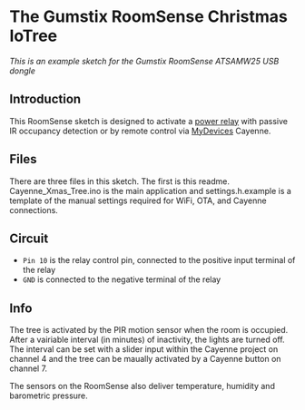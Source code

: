 # The Gumstix RoomSense Christmas IoTree
*This is an example sketch for the Gumstix RoomSense ATSAMW25 USB dongle* 

## Introduction

This RoomSense sketch is designed to activate a [power relay](http://digitalloggers.com) 
with passive IR occupancy detection or by remote control via 
[MyDevices](http://www.mydevices.com)  Cayenne.

## Files

There are three files in this sketch.  The first is this readme.  Cayenne_Xmas_Tree.ino 
is the main application and settings.h.example is a template of the manual settings 
required for WiFi, OTA, and Cayenne connections.

## Circuit

* `Pin 10` is the relay control pin, connected to the positive input terminal of the relay
* `GND` is connected to the negative terminal of the relay

## Info

The tree is activated by the PIR motion sensor when the room is occupied.  After a vairiable
interval (in minutes) of inactivity, the lights are turned off.  The interval can be set with
a slider input within the Cayenne project on channel 4 and the tree can be maually activated
by a Cayenne button on channel 7.

The sensors on the RoomSense also deliver temperature, humidity and barometric pressure.